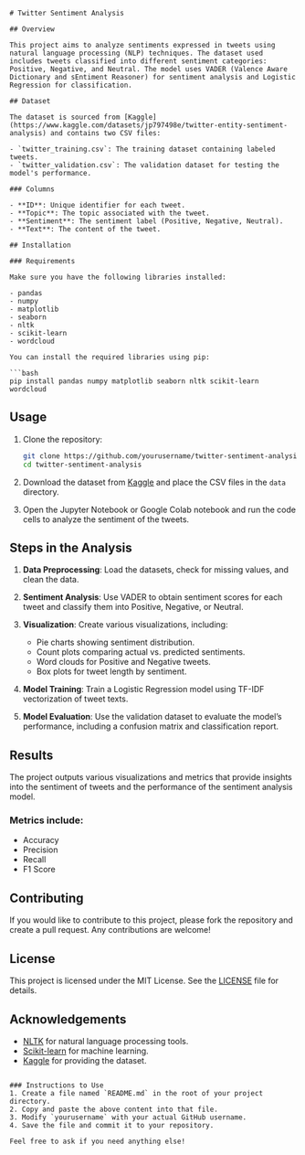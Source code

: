 ```
# Twitter Sentiment Analysis

## Overview

This project aims to analyze sentiments expressed in tweets using natural language processing (NLP) techniques. The dataset used includes tweets classified into different sentiment categories: Positive, Negative, and Neutral. The model uses VADER (Valence Aware Dictionary and sEntiment Reasoner) for sentiment analysis and Logistic Regression for classification.

## Dataset

The dataset is sourced from [Kaggle](https://www.kaggle.com/datasets/jp797498e/twitter-entity-sentiment-analysis) and contains two CSV files:

- `twitter_training.csv`: The training dataset containing labeled tweets.
- `twitter_validation.csv`: The validation dataset for testing the model's performance.

### Columns

- **ID**: Unique identifier for each tweet.
- **Topic**: The topic associated with the tweet.
- **Sentiment**: The sentiment label (Positive, Negative, Neutral).
- **Text**: The content of the tweet.

## Installation

### Requirements

Make sure you have the following libraries installed:

- pandas
- numpy
- matplotlib
- seaborn
- nltk
- scikit-learn
- wordcloud

You can install the required libraries using pip:

```bash
pip install pandas numpy matplotlib seaborn nltk scikit-learn wordcloud
```

## Usage

1. Clone the repository:

   ```bash
   git clone https://github.com/yourusername/twitter-sentiment-analysis.git
   cd twitter-sentiment-analysis
   ```

2. Download the dataset from [Kaggle](https://www.kaggle.com/datasets/jp797498e/twitter-entity-sentiment-analysis) and place the CSV files in the `data` directory.

3. Open the Jupyter Notebook or Google Colab notebook and run the code cells to analyze the sentiment of the tweets.

## Steps in the Analysis

1. **Data Preprocessing**: Load the datasets, check for missing values, and clean the data.

2. **Sentiment Analysis**: Use VADER to obtain sentiment scores for each tweet and classify them into Positive, Negative, or Neutral.

3. **Visualization**: Create various visualizations, including:
   - Pie charts showing sentiment distribution.
   - Count plots comparing actual vs. predicted sentiments.
   - Word clouds for Positive and Negative tweets.
   - Box plots for tweet length by sentiment.

4. **Model Training**: Train a Logistic Regression model using TF-IDF vectorization of tweet texts.

5. **Model Evaluation**: Use the validation dataset to evaluate the model’s performance, including a confusion matrix and classification report.

## Results

The project outputs various visualizations and metrics that provide insights into the sentiment of tweets and the performance of the sentiment analysis model.

### Metrics include:
- Accuracy
- Precision
- Recall
- F1 Score

## Contributing

If you would like to contribute to this project, please fork the repository and create a pull request. Any contributions are welcome!

## License

This project is licensed under the MIT License. See the [LICENSE](LICENSE) file for details.

## Acknowledgements

- [NLTK](https://www.nltk.org/) for natural language processing tools.
- [Scikit-learn](https://scikit-learn.org/) for machine learning.
- [Kaggle](https://www.kaggle.com/) for providing the dataset.
```

### Instructions to Use
1. Create a file named `README.md` in the root of your project directory.
2. Copy and paste the above content into that file.
3. Modify `yourusername` with your actual GitHub username.
4. Save the file and commit it to your repository.

Feel free to ask if you need anything else!
